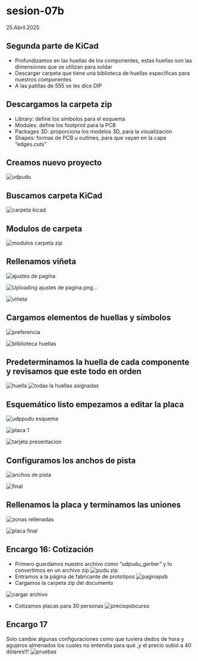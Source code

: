 # sesion-07b

25.Abril.2025

## Segunda parte de KiCad

- Profundizamos en las huellas de los componentes, estas huellas son las dimensiones que se utilizan para soldar
- Descargar carpeta que tiene una biblioteca de huellas específicas para nuestros componentes
- A las patillas de 555 se les dice DIP

## Descargamos la carpeta zip

- Library: define los símbolos para el esquema
- Modules: define los footprint para la PCB
- Packages 3D: proporciona los modelos 3D, para la visualización
- Shapes: formas de PCB u outlines, para que vayan en la capa “edges.cuts”

## Creamos nuevo proyecto

![udpudu](https://github.com/user-attachments/assets/0fb07c78-a577-402d-b2f3-a8a80a122295)

## Buscamos carpeta KiCad

![carpeta kicad](https://github.com/user-attachments/assets/ebf1412d-b808-4c1d-bba5-a4ac9482f97a)

## Modulos de carpeta

![modulos carpeta zip](https://github.com/user-attachments/assets/203a4391-f4b8-4e68-90ea-d82bb0588028)

## Rellenamos viñeta

![ajustes de pagina](https://github.com/user-attachments/assets/f06288c5-9cb7-45f4-91a7-8c7c55020299)

![Uploading ajustes de pagina.png…]()

![viñeta](https://github.com/user-attachments/assets/9b5c9e6b-da18-443c-8fa7-a7a7b13dd467)

## Cargamos elementos de huellas y símbolos

![preferencia](https://github.com/user-attachments/assets/31b7b089-0d9a-45d9-b274-eff0e05bf214)

![bliblioteca huellas](https://github.com/user-attachments/assets/c21013e4-2cd8-4483-a3e7-7ba561586691)

## Predeterminamos la huella de cada componente y revisamos que este todo en orden

![huella](https://github.com/user-attachments/assets/53a575e1-eb95-4a62-87c0-20731c82ffb5)
![todas la huellas asignadas](https://github.com/user-attachments/assets/5f471830-cb49-4785-9d72-2d06e821096b)

## Esquemático listo empezamos a editar la placa

![udppudu esquema](https://github.com/user-attachments/assets/a1e0d740-db04-4230-83b1-71bb31675563)

![placa 1](https://github.com/user-attachments/assets/94770a53-9c7a-4409-ac5c-bf508ce88066)

![tarjeta presentacion](https://github.com/user-attachments/assets/ca9a5286-0aa0-40b7-a245-5729a98fbe02)

## Configuramos los anchos de pista

![anchos de pista](https://github.com/user-attachments/assets/40d27905-d2ab-4cd9-b726-f8180b879b8e)

![final ](https://github.com/user-attachments/assets/08e1c820-99db-4533-8c10-fa338063727f)

## Rellenamos la placa y terminamos las uniones

 ![zonas rellenadas](https://github.com/user-attachments/assets/f3a26cef-89e2-4c4a-9fbf-6576b4cbc635)

![placa final](https://github.com/user-attachments/assets/b8eb6c98-df60-482d-8768-8fffdf9c0303)

## Encargo 16: Cotización

- Primero guardamos nuestro archivo como “udpudu_gerber” y lo convertimos en un archivo zip
![pudu zip](https://github.com/user-attachments/assets/e1fcb1ca-9776-450d-93c6-608c204bfb5f)
- Entramos a la página de fabricante de prototipos
![paginapsb](https://github.com/user-attachments/assets/01a1314c-14f0-4838-8d07-19ac9e212839)
- Cargamos la carpeta zip del documento
  
![cargar archivo](https://github.com/user-attachments/assets/cace3a20-4a9e-4f40-87a3-190b4f34a7e7)

- Cotizamos placas para 30 personas
![preciopsbcurso](https://github.com/user-attachments/assets/bf371398-0757-44b8-b3a0-16e20a5ce131)

## Encargo 17

Solo cambie algunas configuraciones como que tuviera dedos de hora y agujeros almenados los cuales no entendía para qué ,y el precio subió a 40 dólares!!!
![pruebas](https://github.com/user-attachments/assets/ea6b1138-7ecc-4a61-b901-5ab3fd6b52e8)

